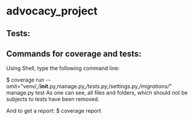 # advocacy_project


## Tests:
## Commands for coverage and tests:
Using Shell, type the following command line:

$ coverage run --omit="venv/*,*/__init__.py,manage.py,*/tests.py,*/settings.py,*/migrations/*"  manage.py test
As one can see, all files and folders, which should not be subjects to tests have been removed.

And to get a report:
$ coverage report